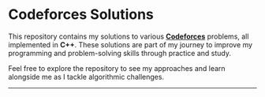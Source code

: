 # Codeforces Solutions  

This repository contains my solutions to various [**Codeforces**](codeforces.com) problems, all implemented in **C++**. These solutions are part of my journey to improve my programming and problem-solving skills through practice and study.  

Feel free to explore the repository to see my approaches and learn alongside me as I tackle algorithmic challenges.  

---  
